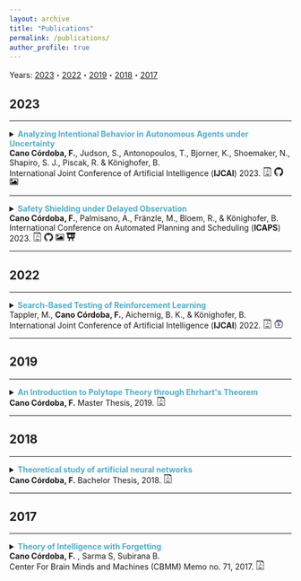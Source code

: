 ```yaml
---
layout: archive
title: "Publications"
permalink: /publications/
author_profile: true
---
```


Years: [2023](#2023)・[2022](#2022)・[2019](#2019)・[2018](#2018)・[2017](#2017)


## 2023 ##

---

<details>
<summary> 
<strong style="color:#52adc8">Analyzing Intentional Behavior in Autonomous Agents under Uncertainty</strong> <br>
<strong>Cano Córdoba, F.</strong>, Judson, S., Antonopoulos, T., Bjorner, K., Shoemaker, N., Shapiro, S. J., Piscak, R. & Könighofer, B.
<br>
International Joint Conference of Artificial Intelligence (<strong>IJCAI</strong>) 2023.
<a href="https://www.ijcai.org/proceedings/2023/0042.pdf"
style="text-decoration: none;">
<img src="./../images/pdf-svg.svg" width=16em title="pdf"/>
</a>
<a href="https://github.com/filipcano/intentional-autonomous-agents" style="text-decoration: none;">
<img src="./../images/github-icon.svg" width=16em title="Repository"/>
</a>
<a href="./../files/ijcai23-poster.pdf" style="text-decoration: none;">
<img src="./../images/poster-icon.svg" width=16em title="Poster"/>
</a>
</summary>
<br>
<div style="margin-left: 2em">
<strong> Abstract: </strong>
Principled accountability for autonomous decision-making in uncertain environments requires distinguishing intentional outcomes from negligent designs from actual accidents. We propose analyzing the behavior of autonomous agents through a quantitative measure of the evidence of intentional behavior. We model an uncertain environment as a Markov Decision Process (MDP). For a given scenario, we rely on probabilistic model checking to compute the ability of the agent to influence reaching a certain event. We call this the scope of agency. We say that there is evidence of intentional behavior if the scope of agency is high and the decisions of the agent are close to being optimal for reaching the event. Our method applies counterfactual reasoning to automatically generate relevant scenarios that can be analyzed to increase the confidence of our assessment. In a case study, we show how our method can distinguish between 'intentional' and 'accidental' traffic collisions.
<br>
<br>
<details><summary>BibTex:</summary>
<pre>
@inproceedings{canocordoba2023analyzing,
  title={Analyzing Intentional Behavior in Autonomous Agents under Uncertainty},
  author={Cano C{\'o}rdoba, Filip and Judson, Samuel and Antonopoulos, Timos and Bj{\o}rner, Katrine and Shoemaker, Nicholas and Shapiro, Scott J and Piskac, Ruzica and K{\"o}nighofer, Bettina},
  booktitle = {Proceedings of the Thirty-Second International Joint Conference on Artificial Intelligence, {IJCAI} 2023},
  year={2023}
}

</pre>
</details>
</div>
</details>

---

<details>
<summary> 
<strong style="color:#52adc8">Safety Shielding under Delayed Observation</strong> <br>
<strong>Cano Córdoba, F.</strong>, Palmisano, A., Fränzle, M., Bloem, R., & Könighofer, B. 
<br>
International Conference on Automated Planning and Scheduling (<strong>ICAPS</strong>) 2023.
<a href="https://ojs.aaai.org/index.php/ICAPS/article/view/27181/26954" style="text-decoration: none;">
<img src="./../images/pdf-svg.svg" width=16em title="pdf"/>
</a>
<a href="https://github.com/filipcano/safety-shields-delayed" style="text-decoration: none;">
<img src="./../images/github-icon.svg" width=16em title="Repository"/>
</a>
<a href="./../files/icaps23-poster.pdf" style="text-decoration: none;">
<img src="./../images/poster-icon.svg" width=16em title="Poster"/>
</a>
<a href="./../files/icaps23-slides.pptx" style="text-decoration: none;">
<img src="./../images/slides-icon.svg" width=16em title="Slides"/>
</a>
</summary>
<br>
<div style="margin-left: 2em">
<strong> Abstract: </strong>
Agents operating in physical environments need to be able to handle delays in the input and output signals since neither data transmission nor sensing or actuating the environment are instantaneous. Shields are correct-by-construction runtime enforcers that guarantee safe execution by correcting any action that may cause a violation of a formal safety specification. Besides providing safety guarantees, shields should interfere minimally with the agent. Therefore, shields should pick the safe corrective actions in such a way that future interferences are most likely minimized. Current shielding approaches do not consider possible delays in the input signals in their safety analyses. In this paper, we address this issue. We propose synthesis algorithms to compute delay-resilient shields that guarantee safety under worst-case assumptions on the delays of the input signals. We also introduce novel heuristics for deciding between multiple corrective actions, designed to minimize future shield interferences caused by delays. As a further contribution, we present the first integration of shields in a realistic driving simulator. We implemented our delayed shields in the driving simulator Carla. We shield potentially unsafe autonomous driving agents in different safety-critical scenarios and show the effect of delays on the safety analysis.
<br>
<br>
<details><summary>BibTex:</summary>
<pre>
@article{Cano2023, 
  title={Safety Shielding under Delayed Observation}, 
  author={Cano Córdoba, Filip and Palmisano, Alexander and Fränzle, Martin and Bloem, Roderick and Könighofer, Bettina}, 
  journal={Proceedings of the International Conference on Automated Planning and Scheduling}, 
  volume={33},  
  number={1}, 
  pages={80-85},
  year={2023}
}

</pre>
</details>
</div>
</details>

---

## 2022 ##

---

<details>
<summary> 
<strong style="color:#52adc8">Search-Based Testing of Reinforcement Learning</strong> <br>
Tappler, M., <strong>Cano Córdoba, F.</strong>, Aichernig, B. K., & Könighofer, B. 
<br>
International Joint Conference of Artificial Intelligence (<strong>IJCAI</strong>) 2022.
<a href="https://www.ijcai.org/proceedings/2022/0072.pdf" style="text-decoration: none;">
<img src="./../images/pdf-svg.svg" width=16em title="pdf"/>
</a>
<a href="https://slideslive.com/38985048/searchbased-testing-of-reinforcement-learning" style="text-decoration: none;">
<img src="./../images/video-icon.svg" width=16em title="Talk recording"/>
</a>
</summary>
<br>
<div style="margin-left: 2em">
<strong> Abstract: </strong>
Evaluation of deep reinforcement learning (RL) is inherently challenging. Especially the opaqueness of learned policies and the stochastic nature of both agents and environments make testing the behavior of deep RL agents difficult. We present a search-based testing framework that enables a wide range of novel analysis capabilities for evaluating the safety and performance of deep RL agents. For safety testing, our framework utilizes a search algorithm that searches for a reference trace that solves the RL task. The backtracking states of the search, called boundary states, pose safety-critical situations. We create safety test-suites that evaluate how well the RL agent escapes safety-critical situations near these boundary states. For robust performance testing, we create a diverse set of traces via fuzz testing. These fuzz traces are used to bring the agent into a wide variety of potentially unknown states from which the average performance of the agent is compared to the average performance of the fuzz traces. We apply our search-based testing approach on RL for Nintendo's Super Mario Bros.

<br>
<br>
<details><summary>BibTex:</summary>
<pre>
@inproceedings{ijcai2022p0072,
  title     = {Search-Based Testing of Reinforcement Learning},
  author    = {Tappler, Martin and Cano Córdoba, Filip and Aichernig, Bernhard K. and Könighofer, Bettina},
  booktitle = {Proceedings of the Thirty-First International Joint Conference on
               Artificial Intelligence, {IJCAI-22}},
  publisher = {International Joint Conferences on Artificial Intelligence Organization},
  editor    = {Lud De Raedt},
  pages     = {503--510},
  year      = {2022},
  month     = {7},
  note      = {Main Track},
  doi       = {10.24963/ijcai.2022/72},
  url       = {https://doi.org/10.24963/ijcai.2022/72},
}

</pre>
</details>
</div>
</details>

---

## 2019 ##

---

<details>
<summary> 
<strong style="color:#52adc8">An Introduction to Polytope Theory through Ehrhart's Theorem</strong> <br>
<strong>Cano Córdoba, F.</strong>
Master Thesis, 2019.
<a href="https://upcommons.upc.edu/handle/2117/171328">
<img src="./../images/pdf-svg.svg" width=16em title="pdf"/>
</a>
</summary>
<br>
<div style="margin-left: 2em">
<strong> Abstract: </strong>
A classic introduction to polytope theory is presented, serving as the foundation to develop more advanced theoretical tools, namely the algebra of polyhedra and the use of valuations. The main theoretical objective is the construction of the so called Berline-Vergne valuation. Most of the theoretical development is aimed towards this goal. A little survey on Ehrhart positivity is presented, as well as some calculations that lead to conjecture that generalized permutohedra have positive coefficients in their Ehrhart polynomials. Throughout the thesis three different proofs of Ehrhart's theorem are presented, as an application of the new techniques developed.

<br>
<br>
<details><summary>BibTex:</summary>
<pre>
@mastersthesis{cano2019introduction,
  title={An Introduction to Polytope Theory through Ehrhart's Theorem},
  author={Cano C{\'o}rdoba, Filip},
  type={M.S. thesis},
  year={2019},
  school={Universitat Polit{\`e}cnica de Catalunya}
}
</pre>
</details>
</div>
</details>

---

## 2018 ##

---

<details>
<summary> 
<strong style="color:#52adc8">Theoretical study of artificial neural networks</strong> <br>
<strong>Cano Córdoba, F.</strong> Bachelor Thesis, 2018.
<a href="https://upcommons.upc.edu/bitstream/handle/2117/121051/memoria.pdf">
<img src="./../images/pdf-svg.svg" width=16em title="pdf"/>
</a>
</summary>
<br>
<div style="margin-left: 2em">
<strong> Abstract: </strong>
The basic structure and definitions of artificial neural networks are exposed, as an introduction to Machine Learning algorithms. The theoretical description is emphasized and representation power of both shallow and deep networks is studied, proving the so called \textit{Universality Theorem}. Then the properties and limitations of learning algorithms are studied. More specifically, the \textit{No Free Lunch Theorem} is presented and proven, and then some recent approaches to the open problem of convergence of Stochastic Gradient Descent applied to neural networks are presented. Finally, a concept of forgetting in neural networks is introduced and some results on this model are given throughout the thesis.

<br>
<br>
<details><summary>BibTex:</summary>
<pre>
@mastersthesis{cano2018theoretical,
  title={Theoretical study of artificial neural networks},
  author={Cano C{\'o}rdoba, Felipe},
  type={B.S. thesis},
  year={2018},
  school={Universitat Polit{\`e}cnica de Catalunya}
}
</pre>
</details>
</div>
</details>

---

## 2017 ##

---

<details>
<summary> 
<strong style="color:#52adc8">Theory of Intelligence with Forgetting</strong> <br>
<strong>Cano Córdoba, F.</strong> , Sarma S, Subirana B.
<br>
Center For Brain Minds and Machines (CBMM) Memo no. 71, 2017.
<a href="https://dspace.mit.edu/bitstream/handle/1721.1/113608/CBMM-Memo-071.pdf">
<img src="./../images/pdf-svg.svg" width=16em title="pdf"/>
</a>
</summary>
<br>
<div style="margin-left: 2em">
<strong> Abstract: </strong>
In [42] we suggested that any memory stored in the human/animal brain is forgotten following the Ebingghaus curve – in this follow-on paper, we define a novel algebraic structure, a Forgetting Neural Network, as a simple mathematical model based on assuming parameters of a neuron in a neural network are forgotten using the Ebbinghaus forgetting curve. We model neural networks in Sobolev spaces using [35] as our departure point and demonstrate four novel theorems of Forgetting Neural Networks: theorem of non-instantaneous forgetting, theorem of universal forgetting, curse of forgetting theorem, and center of mass theorem. We also proof the novel decreasing inference theorem which we feel is relevant beyond Ebbinghaus forgetting: compositional deep neural networks cannot arbitrarily combine low level “features” – meaning only certain arrangements of features calculated in intermediate levels can show up in higher levels. This proof leads us to present the possibly most efficient representation of neural networks’ “minimal polynomial basis layer” (MPBL) since our basis construct can generate n polynomials of order m using only 2m + 1 + n neurons. As we briefly discuss in the conclusion, there are about 10 similarities between forgetting neural networks and human forgetting and our research elicits more questions than it answers and may have implications for neuroscience research including our understanding of how babies learn (or, perhaps, forget), including what we call the baby forgetting conjecture.

<br>
<br>
<details><summary>BibTex:</summary>
<pre>
@techreport{cano2017theory,
  title={Theory of intelligence with forgetting: Mathematical theorems explaining human universal forgetting using “forgetting neural networks”},
  author={Cano-C{\'o}rdoba, Felipe and Sarma, Sanjay and Subirana, Brian},
  year={2017},
  institution={Center for Brains, Minds and Machines (CBMM)}
}
</pre>
</details>
</div>
</details>

